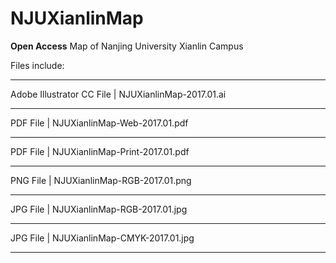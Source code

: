 # NJUXianlinMap
**Open Access** Map of Nanjing University Xianlin Campus



Files include:

* * *
Adobe Illustrator CC File | NJUXianlinMap-2017.01.ai
* * *
PDF File | NJUXianlinMap-Web-2017.01.pdf
* * *
PDF File | NJUXianlinMap-Print-2017.01.pdf
* * *
PNG File | NJUXianlinMap-RGB-2017.01.png
* * *
JPG File | NJUXianlinMap-RGB-2017.01.jpg
* * *
JPG File | NJUXianlinMap-CMYK-2017.01.jpg
* * *
